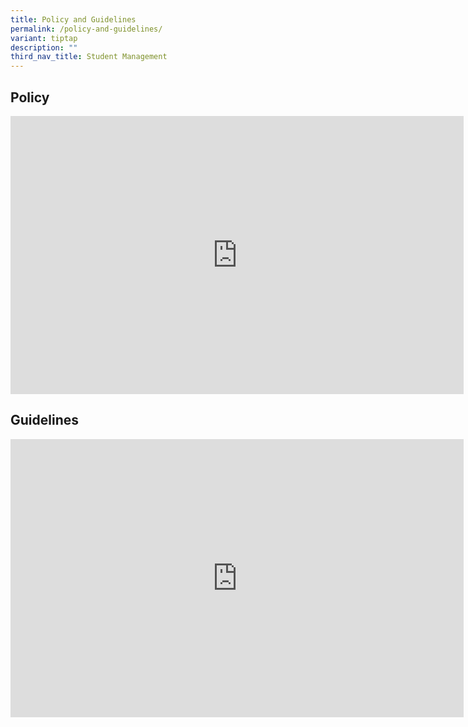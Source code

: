 ```yaml
---
title: Policy and Guidelines
permalink: /policy-and-guidelines/
variant: tiptap
description: ""
third_nav_title: Student Management
---
```

<h2><strong>Policy</strong></h2>
<div class="iframe-wrapper">
<iframe height="445" width="725" allowfullscreen="true" frameborder="0" src="https://docs.google.com/presentation/d/e/2PACX-1vR0JZAbJcU-Lg08tQG_vFFmKT5O0UBEH9a85HKv_erVsAmA-lyO4yAViuL28APZwjg6MvIehHydBIwh/pubembed?start=true&amp;loop=true&amp;delayms=10000"></iframe>
</div>
<h2><strong>Guidelines</strong></h2>
<div class="iframe-wrapper">
<iframe height="445" width="725" allowfullscreen="true" frameborder="0" src="https://docs.google.com/presentation/d/e/2PACX-1vS-nSq19UDb3XuGhkCIAfTxgjuSOo9eZTRyZNPafEwT0wodOXTPlUGLy2dnKjTc33SkWjYWYt6xtB0u/pubembed?start=true&amp;loop=true&amp;delayms=10000"></iframe>
</div>
<p></p>